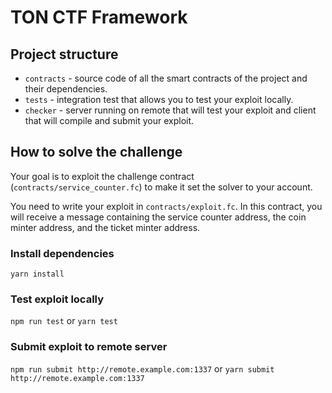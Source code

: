 # TON CTF Framework

## Project structure

- `contracts` - source code of all the smart contracts of the project and their dependencies.
- `tests` - integration test that allows you to test your exploit locally.
- `checker` - server running on remote that will test your exploit and client that will compile and submit your exploit.

## How to solve the challenge

Your goal is to exploit the challenge contract (`contracts/service_counter.fc`) to make it set the solver to your account.

You need to write your exploit in `contracts/exploit.fc`. In this contract, you will receive a message containing the service counter address, the coin minter address, and the ticket minter address.

### Install dependencies

`yarn install`

### Test exploit locally

`npm run test` or `yarn test`

### Submit exploit to remote server

`npm run submit http://remote.example.com:1337` or `yarn submit http://remote.example.com:1337`
